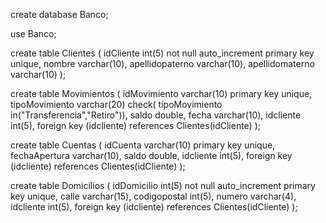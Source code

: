 create database Banco;

use Banco;

create table  Clientes (
    idCliente int(5) not null auto_increment primary key unique,
    nombre varchar(10),
    apellidopaterno varchar(10),
    apellidomaterno varchar(10)
);

create table Movimientos (
	idMovimiento varchar(10) primary key unique,
    tipoMovimiento varchar(20) check( tipoMovimiento in("Transferencia","Retiro")),
    saldo double,
    fecha varchar(10),
    idcliente int(5),
    foreign key (idcliente) references Clientes(idCliente)
);

create table Cuentas (
    idCuenta varchar(10) primary key unique,
    fechaApertura varchar(10),
    saldo double,
    idcliente int(5),
    foreign key (idcliente) references Clientes(idCliente)
);

create table Domicilios (
    idDomicilio int(5) not null auto_increment primary key unique,
    calle varchar(15),
    codigopostal int(5),
    numero varchar(4),
    idcliente int(5),
    foreign key (idcliente) references Clientes(idCliente)
);

